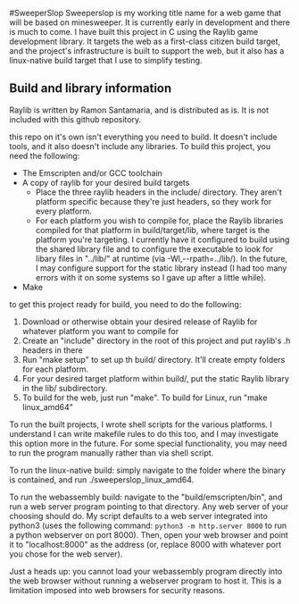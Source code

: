 #SweeperSlop
Sweeperslop is my working title name for a web game that will be based on minesweeper. It is currently early in development and there is much to come. I have built this project in C using the Raylib game development library. It targets the web as a first-class citizen build target, and the project's infrastructure is built to support the web, but it also has a linux-native build target that I use to simplify testing. 

## Build and library information

Raylib is written by Ramon Santamaria, and is distributed as is. It is not included with this github repository.

this repo on it's own isn't everything you need to build. It doesn't include tools, and it also doesn't include any libraries. To build this project, you need the following:

- The Emscripten and/or GCC toolchain
- A copy of raylib for your desired build targets
    - Place the three raylib headers in the include/ directory. They aren't platform specific because they're just headers, so they work for every platform.
    - For each platform you wish to compile for, place the Raylib libraries compiled for that platform in build/target/lib, where target is the platform you're targeting. I currently have it configured to build using the shared library file and to configure the executable to look for libary files in "../lib/" at runtime (via -Wl,--rpath=../lib/). In the future, I may configure support for the static library instead (I had too many errors with it on some systems so I gave up after a little while).
- Make

to get this project ready for build, you need to do the following:

1. Download or otherwise obtain your desired release of Raylib for whatever platform you want to compile for
2. Create an "include" directory in the root of this project and put raylib's .h headers in there
3. Run "make setup" to set up th build/ directory. It'll create empty folders for each platform.
4. For your desired target platform within build/, put the static Raylib library in the lib/ subdirectory.
5. To build for the web, just run "make". To build for Linux, run "make linux_amd64"

To run the built projects, I wrote shell scripts for the various platforms. I understand I can write makefile rules to do this too, and I may investigate this option more in the future. For some special functionality, you may need to run the program manually rather than via shell script.

To run the linux-native build: simply navigate to the folder where the binary is contained, and run ./sweeperslop_linux_amd64.

To run the webassembly build: navigate to the "build/emscripten/bin", and run a web server program pointing to that directory. Any web server of your choosing should do. My script defaults to a web server integrated into python3 (uses the following command: `python3 -m http.server 8000` to run a python webserver on port 8000). Then, open your web browser and point it to "localhost:8000" as the address (or, replace 8000 with whatever port you chose for the web server).

Just a heads up: you cannot load your webassembly program directly into the web browser without running a webserver program to host it. This is a limitation imposed into web browsers for security reasons.
